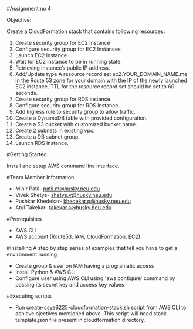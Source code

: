 #Assignment no 4

Objective:

Create a CloudFormation stack that contains following resources:

1) Create security group for EC2 Instance
2) Configure security group for EC2 Instances
3) Launch EC2 Instance
4) Wait for EC2 instance to be in running state.
5) Retrieving instance’s public IP address.
6) Add/Update type A resource record set ec2.YOUR_DOMAIN_NAME.me in the Route 53 zone for your domain with the IP of the newly launched EC2 instance. TTL for the resource record set should be set to 60 seconds.
7) Create security group for RDS instance.
8) Configure security group for RDS instance.
9) Add Ingress rule to security group to allow traffic.
10) Create a DynamoDB table with provided configuration.
11) Create a S3 bucket with customized bucket name.
12) Create 2 subnets in existing vpc.
13) Create a DB subnet group.
14) Launch RDS instance.



 
#Getting Started

Install and setup AWS command line interface.

#Team Member Information

 * Mihir Patil- patil.m@husky.neu.edu
 * Vivek Shetye- shetye.v@husky.neu.edu
 * Pushkar Khedekar- khedekar.p@husky.neu.edu
 * Atul Takekar- takekar.a@husky.neu.edu
 
#Prerequisites 
 * AWS CLI
 * AWS account (Route53, IAM, CloudFormation, EC2)

 
#Installing
 A step by step series of examples that tell you have to get a environment running 

* Create group & user on IAM having a programatic access
* Install Python & AWS CLI
* Configure user using AWS CLI using 'aws configure' command by passing its secret key and access key values


#Executing scripts
* Run create-csye6225-cloudformation-stack.sh script from AWS CLI to achieve ojectives mentioned above. This script will need stack-template.json file present in cloudformation directory. 

